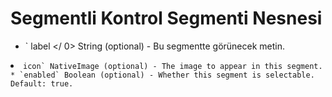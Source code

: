 # Segmentli Kontrol Segmenti Nesnesi

* ` label </ 0>  String (optional) - Bu segmentte görünecek metin.</li>
<li><code>icon` NativeImage (optional) - The image to appear in this segment.
* `enabled` Boolean (optional) - Whether this segment is selectable. Default: true.